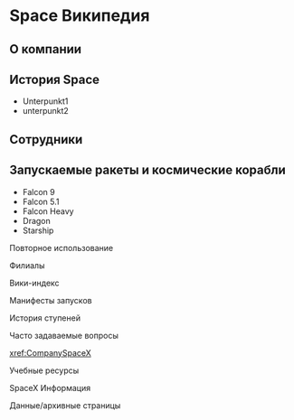 # Space Википедия

## О компании

## История Space
- Unterpunkt1
- unterpunkt2

## Сотрудники

## Запускаемые ракеты и космические корабли
- Falcon 9
- Falcon 5.1
- Falcon Heavy
- Dragon
- Starship

Повторное использование

Филиалы

Вики-индекс

Манифесты запусков

История ступеней

Часто задаваемые вопросы

<xref:CompanySpaceX>

Учебные ресурсы

SpaceX Информация

Данные/архивные страницы

